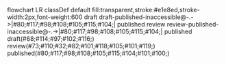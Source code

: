 flowchart LR
    classDef default fill:transparent,stroke:#e1e8ed,stroke-width:2px,font-weight:600
    draft draft-published-inaccessible@-.->|#80;#117;#98;#108;#105;#115;#104;| published
    review review-published-inaccessible@-.->|#80;#117;#98;#108;#105;#115;#104;| published
    draft(#68;#114;#97;#102;#116;)
    review(#73;#110;#32;#82;#101;#118;#105;#101;#119;)
    published(#80;#117;#98;#108;#105;#115;#104;#101;#100;)